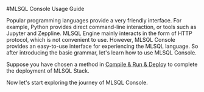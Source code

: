 #MLSQL Console Usage Guide

Popular programming languages provide a very friendly interface. For example, Python provides direct command-line interaction, or tools such as Jupyter and Zeppline.
MLSQL Engine mainly interacts in the form of HTTP protocol, which is not convenient to use.
However, MLSQL Console provides an easy-to-use interface for experiencing the MLSQL language.
So after introducing the basic grammar, let's learn how to use MLSQL Console.

Suppose you have chosen a method in [Compile & Run & Deploy](http://docs.mlsql.tech/zh/installation/) to complete the deployment of MLSQL Stack.

Now let's start exploring the journey of MLSQL Console.